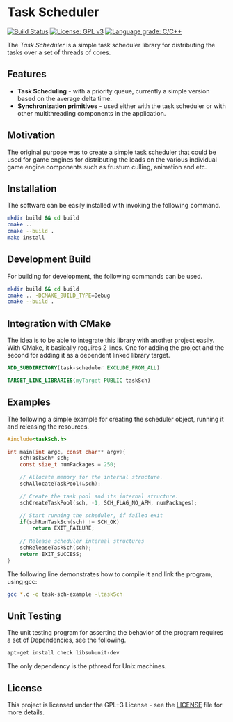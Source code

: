 # Task Scheduler

[![Build Status](https://travis-ci.org/voldien/task-scheduler.svg?branch=master)](https://travis-ci.org/voldien/task-scheduler)
[![License: GPL v3](https://img.shields.io/badge/License-GPLv3-blue.svg)](https://www.gnu.org/licenses/gpl-3.0)
[![Language grade: C/C++](https://img.shields.io/lgtm/grade/cpp/g/voldien/task-scheduler.svg?logo=lgtm&logoWidth=18)](https://lgtm.com/projects/g/voldien/task-scheduler/context:cpp)

The _Task Scheduler_ is a simple task scheduler library for distributing the tasks over a set of threads of cores.

## Features

* **Task Scheduling** - with a priority queue, currently a simple version based on the average delta time.
* **Synchronization primitives** - used either with the task scheduler or with other multithreading components in the application.

## Motivation

The original purpose was to create a simple task scheduler that could be used for game engines for distributing the loads on the various individual game engine components such as frustum culling, animation and etc.

## Installation

The software can be easily installed with invoking the following command.

```bash
mkdir build && cd build
cmake ..
cmake --build .
make install
```

## Development Build

For building for development, the following commands can be used.

```bash
mkdir build && cd build
cmake .. -DCMAKE_BUILD_TYPE=Debug
cmake --build .
```

## Integration with CMake

The idea is to be able to integrate this library with another project easily. With CMake, it basically requires 2 lines. One for adding the project and the second for adding it as a dependent linked library target.

```cmake
ADD_SUBDIRECTORY(task-scheduler EXCLUDE_FROM_ALL)
```

```cmake
TARGET_LINK_LIBRARIES(myTarget PUBLIC taskSch)
```

## Examples

The following a simple example for creating the scheduler object, running it and releasing the resources.

```c
#include<taskSch.h>

int main(int argc, const char** argv){
    schTaskSch* sch;
    const size_t numPackages = 250;

    // Allocate memory for the internal structure.
    schAllocateTaskPool(&sch);

    // Create the task pool and its internal structure.
    schCreateTaskPool(sch, -1, SCH_FLAG_NO_AFM, numPackages);

    // Start running the scheduler, if failed exit
    if(schRunTaskSch(sch) != SCH_OK)
        return EXIT_FAILURE;
        
    // Release scheduler internal structures
    schReleaseTaskSch(sch);
    return EXIT_SUCCESS;
}

```

The following line demonstrates how to compile it and link the program, using gcc:

```bash
gcc *.c -o task-sch-example -ltaskSch
```

## Unit Testing

The unit testing program for asserting the behavior of the program requires a set of Dependencies, see the following.

```bash
apt-get install check libsubunit-dev
```

The only dependency is the pthread for Unix machines.

## License

This project is licensed under the GPL+3 License - see the [LICENSE](LICENSE) file for more details.
